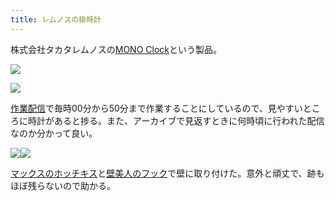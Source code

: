 ```yaml
---
title: レムノスの掛時計
---
```

株式会社タカタレムノスの[MONO Clock](https://www.amazon.co.jp/dp/B004UIT8BK)という製品。

![](https://lh5.googleusercontent.com/mc47yx9z13WWkB6t6HslmUvrlJF5sh4D5mhPY3pIR58AROO3-LTMTyUxhd9-r4KoeV7QR0maF9UIG5nagwfk_qe_ydBVScVkVP-frjt-kK-nNDw99XexpJW2GpRIYoyHqAR7GSbIicd8i_N-_JlUy0SyRCP51xZpvUbX8Xhlisf7VEt0NRzqKqegWbJ7)

![](https://lh4.googleusercontent.com/dBfXVGOiTyJNJGyqbmvAvoh9x2ap5-NtpX12XynWtUNkAouc3r0pjBPPA1IlJhYs51Kw6hQXYtEPBvFWEouli3byTI9YHVxd6nwb3522QLPCM3jEq3xpoSQvYLqtAheNbuqN0Nne5OZZg35A66IptwnnblAzBJbm5UJfnsCOA-hAdZp_ZATGdln-Cjzh)

[作業配信](https://www.youtube.com/channel/UC5s-KpSDGzxWPWNv94PnJHw)で毎時00分から50分まで作業することにしているので、見やすいところに時計があると捗る。また、アーカイブで見返すときに何時頃に行われた配信なのか分かって良い。

![](https://lh6.googleusercontent.com/DjW7dWNYEyivLml_OswojbhqX_lLxsu14iTdBWuns6rnMDZksra56uIbKrjeRMTh8EZmI1Pcf4b3KJR75MfG44uBPmvPEWjWReF_KXEr3P6qIBY23EU3Mphyp-tfrtIiGFb0wG8Jtjbp3tkR62q94t4KnuL1s9rzQzWhzQAlV_dauWR-t6Ji3GiJb8O8)![](https://lh3.googleusercontent.com/wz5vrgKMXbYlWI1MaD-korrry7lkc9dpBQHZ44gQaxlymsPaQUFs6dR8QiOJJBJxS5oHk-1UDzzxiFDR8cMc-dks_-3MHeocnwDhjhA-Kg2a0jRqdgxt7MqAQpb5M8SXUyeQgQ-k5EqWWgwVQVTaW-bxJO2ChwMk5-pruF966kLY9j7ntFF2GRacI3IS)

[マックスのホッチキス](https://www.amazon.co.jp/dp/B000O9WRWG)と[壁美人のフック](https://www.amazon.co.jp/dp/B00CU78TDG)で壁に取り付けた。意外と頑丈で、跡もほぼ残らないので助かる。
